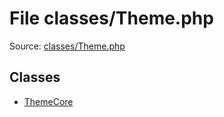 File classes/Theme.php
=========

Source: [classes/Theme.php](https://github.com/PrestaShop/PrestaShop/blob/1.6.0.9/classes/Theme.php)


Classes
-------

* [ThemeCore](class.ThemeCore.md)


